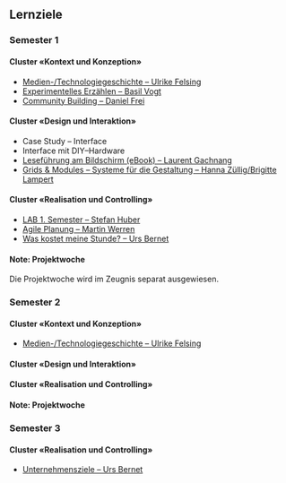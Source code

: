 ## Lernziele
### Semester 1
#### Cluster «Kontext und Konzeption»
* [Medien-/Technologiegeschichte – Ulrike Felsing](./lernziele/HS2017/artcontext.md)
* [Experimentelles Erzählen – Basil Vogt](./lernziele/HS2017/expstory.md)
* [Community Building – Daniel Frei](./lernziele/HS2017/community.md)

#### Cluster «Design und Interaktion»
* Case Study – Interface
* Interface mit DIY–Hardware
* [Leseführung am Bildschirm (eBook) – Laurent Gachnang](./lernziele/HS2017/readscreen.md)
* [Grids & Modules – Systeme für die Gestaltung – Hanna Züllig/Brigitte Lampert](./lernziele/HS2017/gridmodule.md)

#### Cluster «Realisation und Controlling»
* [LAB 1. Semester – Stefan Huber](./lernziele/HS2017/lab.md)
* [Agile Planung – Martin Werren](./lernziele/HS2017/agil.md)
* [Was kostet meine Stunde? – Urs Bernet](./lernziele/HS2017/cost.md)

#### Note: Projektwoche
Die Projektwoche wird im Zeugnis separat ausgewiesen.

### Semester 2
#### Cluster «Kontext und Konzeption»
* [Medien-/Technologiegeschichte – Ulrike Felsing](./lernziele/FS2018/artcontext.md)
#### Cluster «Design und Interaktion»
#### Cluster «Realisation und Controlling»
#### Note: Projektwoche

### Semester 3
#### Cluster «Realisation und Controlling»
* [Unternehmensziele – Urs Bernet](./lernziele/FS2018/business-aim.md)
